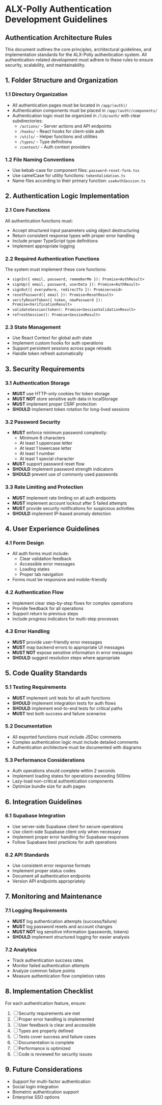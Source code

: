 # ALX-Polly Authentication Development Guidelines

## Authentication Architecture Rules

This document outlines the core principles, architectural guidelines, and implementation standards for the ALX-Polly authentication system. All authentication-related development must adhere to these rules to ensure security, scalability, and maintainability.

## 1. Folder Structure and Organization

### 1.1 Directory Organization
- All authentication pages must be located in `/app/(auth)/`
- Authentication components must be placed in `/app/(auth)/components/`
- Authentication logic must be organized in `/lib/auth/` with clear subdirectories:
  - `/actions/` - Server actions and API endpoints
  - `/hooks/` - React hooks for client-side auth
  - `/utils/` - Helper functions and utilities
  - `/types/` - Type definitions
  - `/context/` - Auth context providers

### 1.2 File Naming Conventions
- Use kebab-case for component files: `password-reset-form.tsx`
- Use camelCase for utility functions: `tokenValidation.ts`
- Name files according to their primary function: `useAuthSession.ts`

## 2. Authentication Logic Implementation

### 2.1 Core Functions
All authentication functions must:
- Accept structured input parameters using object destructuring
- Return consistent response types with proper error handling
- Include proper TypeScript type definitions
- Implement appropriate logging

### 2.2 Required Authentication Functions
The system must implement these core functions:
- `signIn({ email, password, rememberMe }): Promise<AuthResult>`
- `signUp({ email, password, userData }): Promise<AuthResult>`
- `signOut({ everywhere, redirectTo }): Promise<void>`
- `resetPassword({ email }): Promise<ResetResult>`
- `verifyResetToken({ token, newPassword }): Promise<VerificationResult>`
- `validateSession(token): Promise<SessionValidationResult>`
- `refreshSession(): Promise<SessionResult>`

### 2.3 State Management
- Use React Context for global auth state
- Implement custom hooks for auth operations
- Support persistent sessions across page reloads
- Handle token refresh automatically

## 3. Security Requirements

### 3.1 Authentication Storage
- **MUST** use HTTP-only cookies for token storage
- **MUST NOT** store sensitive auth data in localStorage
- **MUST** implement proper CSRF protection
- **SHOULD** implement token rotation for long-lived sessions

### 3.2 Password Security
- **MUST** enforce minimum password complexity:
  - Minimum 8 characters
  - At least 1 uppercase letter
  - At least 1 lowercase letter
  - At least 1 number
  - At least 1 special character
- **MUST** support password reset flow
- **SHOULD** implement password strength indicators
- **SHOULD** prevent use of commonly used passwords

### 3.3 Rate Limiting and Protection
- **MUST** implement rate limiting on all auth endpoints
- **MUST** implement account lockout after 5 failed attempts
- **MUST** provide security notifications for suspicious activities
- **SHOULD** implement IP-based anomaly detection

## 4. User Experience Guidelines

### 4.1 Form Design
- All auth forms must include:
  - Clear validation feedback
  - Accessible error messages
  - Loading states
  - Proper tab navigation
- Forms must be responsive and mobile-friendly

### 4.2 Authentication Flow
- Implement clear step-by-step flows for complex operations
- Provide feedback for all operations
- Support return to previous steps
- Include progress indicators for multi-step processes

### 4.3 Error Handling
- **MUST** provide user-friendly error messages
- **MUST** map backend errors to appropriate UI messages
- **MUST NOT** expose sensitive information in error messages
- **SHOULD** suggest resolution steps where appropriate

## 5. Code Quality Standards

### 5.1 Testing Requirements
- **MUST** implement unit tests for all auth functions
- **SHOULD** implement integration tests for auth flows
- **SHOULD** implement end-to-end tests for critical paths
- **MUST** test both success and failure scenarios

### 5.2 Documentation
- All exported functions must include JSDoc comments
- Complex authentication logic must include detailed comments
- Authentication architecture must be documented with diagrams

### 5.3 Performance Considerations
- Auth operations should complete within 2 seconds
- Implement loading states for operations exceeding 500ms
- Lazy-load non-critical authentication components
- Optimize bundle size for auth pages

## 6. Integration Guidelines

### 6.1 Supabase Integration
- Use server-side Supabase client for secure operations
- Use client-side Supabase client only when necessary
- Implement proper error handling for Supabase responses
- Follow Supabase best practices for auth operations

### 6.2 API Standards
- Use consistent error response formats
- Implement proper status codes
- Document all authentication endpoints
- Version API endpoints appropriately

## 7. Monitoring and Maintenance

### 7.1 Logging Requirements
- **MUST** log authentication attempts (success/failure)
- **MUST** log password resets and account changes
- **MUST NOT** log sensitive information (passwords, tokens)
- **SHOULD** implement structured logging for easier analysis

### 7.2 Analytics
- Track authentication success rates
- Monitor failed authentication attempts
- Analyze common failure points
- Measure authentication flow completion rates

## 8. Implementation Checklist

For each authentication feature, ensure:

1. ☐ Security requirements are met
2. ☐ Proper error handling is implemented
3. ☐ User feedback is clear and accessible
4. ☐ Types are properly defined
5. ☐ Tests cover success and failure cases
6. ☐ Documentation is complete
7. ☐ Performance is optimized
8. ☐ Code is reviewed for security issues

## 9. Future Considerations

- Support for multi-factor authentication
- Social login integration
- Biometric authentication support
- Enterprise SSO options